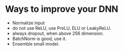# Ways to improve your DNN

- Normalize input
- do not use ReLU, use PreLU, ELU or LeakyReLU.
- always dropout, when above 256 dimension.
- BatchNorm is good, use it.
- Ensemble small model.